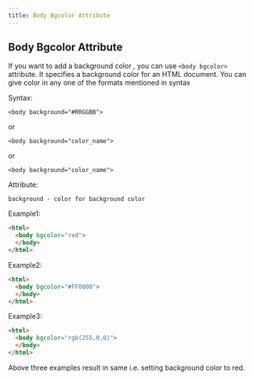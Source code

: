 ```yaml
---
title: Body Bgcolor Attribute
---
```

## Body Bgcolor Attribute

If you want to add a background color , you can use `<body bgcolor>` attribute. It specifies a background color for an HTML document. You can give color in any one of the formats mentioned in syntax

Syntax: 

`<body background="#RRGGBB">`

or

`<body background="color_name">`

or

`<body background="color_name">`

Attribute:

`background - color for background color`


Example1:
```html
<html>
  <body bgcolor="red">
  </body>
</html>
```
Example2:
```html
<html>
  <body bgcolor="#FF0000">
  </body>
</html>
```
Example3:
```html
<html>
  <body bgcolor="rgb(255,0,0)">
  </body>
</html>
```

Above three examples result in same i.e. setting background color to red.
